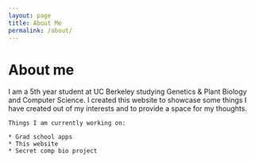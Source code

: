 ```yaml
---
layout: page
title: About Me
permalink: /about/
--- 
```


# About me

I am a 5th year student at UC Berkeley studying Genetics & Plant Biology and Computer Science. I created this website to showcase some things I have created out of my interests and to provide a space for my thoughts.

    Things I am currently working on:

    * Grad school apps
    * This website
    * Secret comp bio project